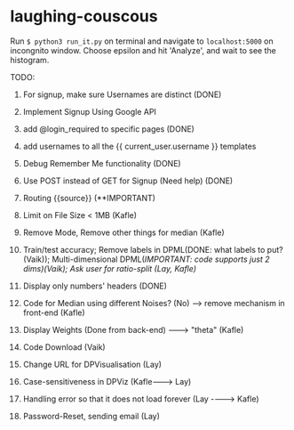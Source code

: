 # laughing-couscous

Run ```$ python3 run_it.py```  on terminal and navigate to ```localhost:5000``` on incongnito window. Choose epsilon and hit 'Analyze', and wait to see the histogram.

TODO:
1. For signup, make sure Usernames are distinct (DONE)
2. Implement Signup Using Google API
3. add @login_required to specific pages (DONE)
4. add usernames to all the {{ current_user.username }} templates 
5. Debug Remember Me functionality (DONE)
6. Use POST instead of GET for Signup (Need help) (DONE)
7. Routing {{source}} (**IMPORTANT)
8. Limit on File Size < 1MB (Kafle)
9. Remove Mode, Remove other things for median (Kafle)

10. Train/test accuracy; Remove labels in DPML(DONE: what labels to put?(Vaik)); Multi-dimensional DPML(*IMPORTANT: code supports just 2 dims)(Vaik); Ask user for ratio-split (Lay, Kafle)*

11. Display only numbers' headers (DONE)
12. Code for Median using different Noises? (No) --> remove mechanism in  front-end (Kafle)
13. Display Weights (Done from back-end) ---> "theta" (Kafle)
14. Code Download (Vaik)
15. Change URL for DPVisualisation (Lay)
16. Case-sensitiveness in DPViz (Kafle---> Lay)
17. Handling error so that it does not load forever (Lay ----> Kafle)
18. Password-Reset, sending email (Lay)